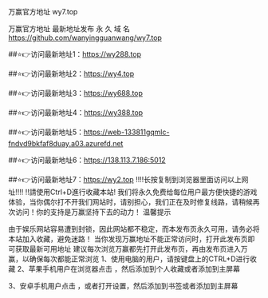 
万赢官方地址 wy7.top

万赢官方地址 最新地址发布
永 久 域 名 https://github.com/wanyingguanwang/wy7.top

##⭐️👉访问最新地址1：https://wy288.top

##⭐️👉访问最新地址2：https://wy4.top

##⭐️👉访问最新地址3：https://wy688.top

##⭐️👉访问最新地址4：https://wy388.top

##⭐️👉访问最新地址5：https://web-133811gqmlc-fndvd9bkfaf8duay.a03.azurefd.net

##⭐️👉访问最新地址6：https://138.113.7.186:5012

##⭐️👉访问最新地址7：https://wy2.top
‼️‼️长按复制到浏览器里面访问以上网址‼️‼️
‼️請使用Ctrl+D進行收藏本站!
我们将永久免费给每位用户最方便快捷的游戏体验，当你偶尔打不开我们网站时，请别担心，我们正在及时修复线路，请稍候再次访问！你的支持是万赢坚持下去的动力！
温馨提示

由于娱乐网站容易遭到封锁，因此网站都不稳定，而本发布页永久可用，请务必将本站加入收藏，避免迷路！
当你发现万赢地址不能正常访问时，打开此发布页即可获取最新可用地址
建议每次浏览万赢都先打开此发布页，再由发布页进入万赢，以确保每次都能正常浏览 1、使用电脑的用户，请按键盘上的CTRL+D进行收藏
2、苹果手机用户在浏览器点击 ，然后添加到个人收藏或者添加到主屏幕

3、安卓手机用户点击 ，或者打开设置，然后添加到书签或者添加到主屏幕
